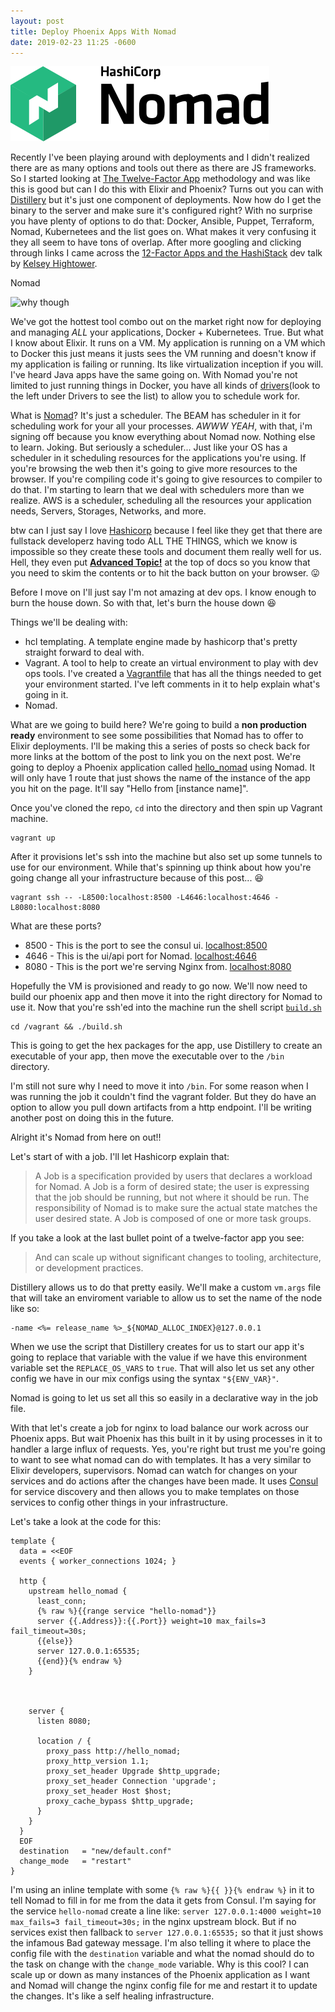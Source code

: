 ```yaml
---
layout: post
title: Deploy Phoenix Apps With Nomad
date: 2019-02-23 11:25 -0600
---
```


![](https://raw.githubusercontent.com/hashicorp/nomad/master/website/source/assets/images/logo-hashicorp.svg?sanitize=true)

Recently I've been playing around with deployments and I didn't realized there are as many options and tools out there as there are JS frameworks. So I started looking at [The Twelve-Factor App](https://12factor.net/) methodology and was like this is good but can I do this with Elixir and Phoenix? Turns out you can with [Distillery](https://hexdocs.pm/distillery) but it's just one component of deployments. Now how do I get the binary to the server and make sure it's configured right? With no surprise you have plenty of options to do that: Docker, Ansible, Puppet, Terraform, Nomad, Kubernetees and the list goes on. What makes it very confusing it they all seem to have tons of overlap. After more googling and clicking through links I came across the [12-Factor Apps and the HashiStack](https://www.youtube.com/watch?v=gf43TcWjBrE&t=1366s) dev talk by [Kelsey Hightower](https://twitter.com/kelseyhightower).


Nomad


![why though](https://i.imgur.com/73SL1o7.jpg)

We've got the hottest tool combo out on the market right now for deploying and managing _ALL_ your applications, Docker + Kubernetees. True. But what I know about Elixir. It runs on a VM. My application is running on a VM which to Docker this just means it justs sees the VM running and doesn't know if my application is failing or running. Its like virtualization inception if you will. I've heard Java apps have the same going on. With Nomad you're not limited to just running things in Docker, you have all kinds of [drivers](https://www.nomadproject.io/docs/drivers/index.html)(look to the left under Drivers to see the list) to allow you to schedule work for.

What is [Nomad](https://www.nomadproject.io/)? It's just a scheduler. The BEAM has scheduler in it for scheduling work for your all your processes. _AWWW YEAH_, with that, i'm signing off because you know everything about Nomad now. Nothing else to learn. Joking. But seriously a scheduler... Just like your OS has a scheduler in it scheduling resources for the applications you're using. If you're browsing the web then it's going to give more resources to the browser. If you're compiling code it's going to give resources to compiler to do that. I'm starting to learn that we deal with schedulers more than we realize. AWS is a scheduler, scheduling all the resources your application needs, Servers, Storages, Networks, and more.

btw can I just say I love [Hashicorp](https://www.hashicorp.com/) because I feel like they get that there are fullstack developerz having todo ALL THE THINGS, which we know is impossible so they create these tools and document them really well for us. Hell, they even put [__Advanced Topic!__](https://www.nomadproject.io/docs/internals/consensus.html) at the top of docs so you know that you need to skim the contents or to hit the back button on your browser. :stuck_out_tongue:

Before I move on I'll just say I'm not amazing at dev ops. I know enough to burn the house down. So with that, let's burn the house down :laughing:

Things we'll be dealing with:
* hcl templating. A template engine made by hashicorp that's pretty straight forward to deal with.
* Vagrant. A tool to help to create an virtual environment to play with dev ops tools. I've created a [Vagrantfile]() that has all the things needed to get your environment started. I've left comments in it to help explain what's going in it.
* Nomad.

What are we going to build here?
We're going to build a __non production ready__ environment to see some possibilities that Nomad has to offer to Elixir deployments. I'll be making this a series of posts so check back for more links at the bottom of the post to link you on the next post. We're going to deploy a Phoenix application called [hello_nomad]() using Nomad. It will only have 1 route that just shows the name of the instance of the app you hit on the page. It'll say "Hello from [instance name]".

Once you've cloned the repo, `cd` into the directory and then spin up Vagrant machine.

```shell
vagrant up
```

After it provisions let's ssh into the machine but also set up some tunnels to use for our environment. While that's spinning up think about how you're going change all your infrastructure because of this post... :laughing:

```shell
vagrant ssh -- -L8500:localhost:8500 -L4646:localhost:4646 -L8080:localhost:8080
```

What are these ports?
* 8500 - This is the port to see the consul ui. [localhost:8500](http://localhost:8500)
* 4646 - This is the ui/api port for Nomad. [localhost:4646](http://localhost:4646)
* 8080 - This is the port we're serving Nginx from. [localhost:8080](http://localhost:8080)

Hopefully the VM is provisioned and ready to go now. We'll now need to build our phoenix app and then move it into the right directory for Nomad to use it. Now that you're ssh'ed into the machine run the shell script [`build.sh`]()

```
cd /vagrant && ./build.sh
```
This is going to get the hex packages for the app, use Distillery to create an executable of your app, then move the executable over to the `/bin` directory.

I'm still not sure why I need to move it into `/bin`. For some reason when I was running the job it couldn't find the vagrant folder. But they do have an option to allow you pull down artifacts from a http endpoint. I'll be writing another post on doing this in the future.

Alright it's Nomad from here on out!!

Let's start of with a job. I'll let Hashicorp explain that:

> A Job is a specification provided by users that declares a workload for Nomad. A Job is a form of desired state; the user is expressing that the job should be running, but not where it should be run. The responsibility of Nomad is to make sure the actual state matches the user desired state. A Job is composed of one or more task groups.


If you take a look at the last bullet point of a twelve-factor app you see:

> And can scale up without significant changes to tooling, architecture, or development practices.

Distillery allows us to do that pretty easily. We'll make a custom `vm.args` file that will take an enviroment variable to allow us to set the name of the node like so:

```shell
-name <%= release_name %>_${NOMAD_ALLOC_INDEX}@127.0.0.1
```

When we use the script that Distillery creates for us to start our app it's going to replace that variable with the value if we have this environment variable set the `REPLACE_OS_VARS` to `true`. That will also let us set any other config we have in our mix configs using the syntax `"${ENV_VAR}"`.

Nomad is going to let us set all this so easily in a declarative way in the job file.

With that let's create a job for nginx to load balance our work across our Phoenix apps. But wait Phoenix has this built in it by using processes in it to handler a large influx of requests. Yes, you're right but trust me you're going to want to see what nomad can do with templates. It has a very similar to Elixir developers, supervisors. Nomad can watch for changes on your services and do actions after the changes have been made. It uses [Consul]() for service discovery and then allows you to make templates on those services to config other things in your infrastructure.

Let's take a look at the code for this:

``` hcl
template {
  data = <<EOF
  events { worker_connections 1024; }

  http {
    upstream hello_nomad {
      least_conn;
      {% raw %}{{range service "hello-nomad"}}
      server {{.Address}}:{{.Port}} weight=10 max_fails=3 fail_timeout=30s;
      {{else}}
      server 127.0.0.1:65535;
      {{end}}{% endraw %}
    }



    server {
      listen 8080;

      location / {
        proxy_pass http://hello_nomad;
        proxy_http_version 1.1;
        proxy_set_header Upgrade $http_upgrade;
        proxy_set_header Connection 'upgrade';
        proxy_set_header Host $host;
        proxy_cache_bypass $http_upgrade;
      }
    }
  }
  EOF
  destination   = "new/default.conf"
  change_mode   = "restart"
}
```

I'm using an inline template with some `{% raw %}{{ }}{% endraw %}` in it to tell Nomad to fill in for me from the data it gets from Consul. I'm saying for the service `hello-nomad` create a line like: `server 127.0.0.1:4000 weight=10 max_fails=3 fail_timeout=30s;` in the nginx upstream block. But if no services exist then fallback to `server 127.0.0.1:65535;` so that it just shows the infamous Bad gateway message. I'm also telling it where to place the config file with the `destination` variable and what the nomad should do to the task on change with the `change_mode` variable. Why is this cool? I can scale up or down as many instances of the Phoenix application as I want and Nomad will change the nginx config file for me and restart it to update the changes. It's like a self healing infrastructure.

